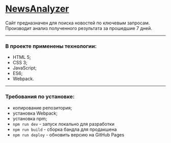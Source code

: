 # [NewsAnalyzer](https://Kventista.github.io/NewsAnalyzer/)

Сайт предназначен для поиска новостей по ключевым запросам. Производит анализ полученного результата за прошедшие 7 дней.
***
### В проекте применены технологии:
* HTML 5;
* CSS 3;
* JavaScript;
* ES6;
* Webpack.
***
### Требования по установке:
* копирование репозитория;
* установка Webpack;
* установка npm;
* `npm run dev` - запуск локально для разработки
* `npm run build` - сборка бандла для продакшена
* `npm run deploy` - обновить версию на GitHub Pages


